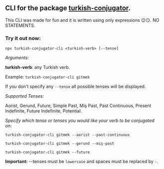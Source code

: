 ## CLI for the package [turkish-conjugator](https://github.com/pharesdiego/turkish-conjugator).

This CLI was made for fun and it is written using only expressions 😉😏. NO STATEMENTS.

### Try it out now:
`npx turkish-conjugator-cli <turkish-verb> [--tense]`

*Arguments:*

**turkish-verb**: any Turkish verb.

Example: `turkish-conjugator-cli gitmek`

If you don't specify any `--tense` all possible tenses will be displayed.

*Supported Tenses:*

Aorist, Gerund, Future, Simple Past, Miş Past, Past Continuous, Present Indefinite, Future Indefinite, Potential.

*Specify which tense or tenses you would like your verb to be conjugated on*:

`turkish-conjugator-cli gitmek --aorist --past-continuous`



`turkish-conjugator-cli gitmek --gerund --miş-past`


`turkish-conjugator-cli gitmek --future`


**Important:**
--tenses must be `lowercase` and spaces must be replaced by `-`.